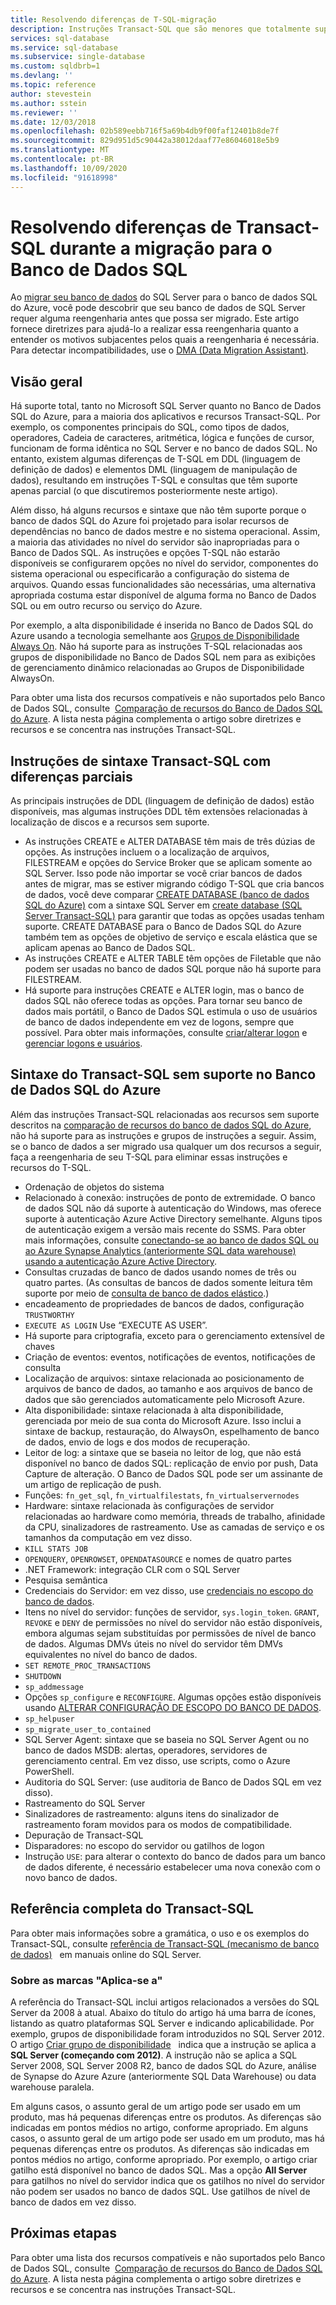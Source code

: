 ```yaml
---
title: Resolvendo diferenças de T-SQL-migração
description: Instruções Transact-SQL que são menores que totalmente suportadas no banco de dados SQL do Azure.
services: sql-database
ms.service: sql-database
ms.subservice: single-database
ms.custom: sqldbrb=1
ms.devlang: ''
ms.topic: reference
author: stevestein
ms.author: sstein
ms.reviewer: ''
ms.date: 12/03/2018
ms.openlocfilehash: 02b589eebb716f5a69b4db9f00faf12401b8de7f
ms.sourcegitcommit: 829d951d5c90442a38012daaf77e86046018e5b9
ms.translationtype: MT
ms.contentlocale: pt-BR
ms.lasthandoff: 10/09/2020
ms.locfileid: "91618998"
---
```

# <a name="resolving-transact-sql-differences-during-migration-to-sql-database"></a>Resolvendo diferenças de Transact-SQL durante a migração para o Banco de Dados SQL

Ao [migrar seu banco de dados](migrate-to-database-from-sql-server.md) do SQL Server para o banco de dados SQL do Azure, você pode descobrir que seu banco de dados de SQL Server requer alguma reengenharia antes que possa ser migrado. Este artigo fornece diretrizes para ajudá-lo a realizar essa reengenharia quanto a entender os motivos subjacentes pelos quais a reengenharia é necessária. Para detectar incompatibilidades, use o [DMA (Data Migration Assistant)](https://www.microsoft.com/download/details.aspx?id=53595).

## <a name="overview"></a>Visão geral

Há suporte total, tanto no Microsoft SQL Server quanto no Banco de Dados SQL do Azure, para a maioria dos aplicativos e recursos Transact-SQL. Por exemplo, os componentes principais do SQL, como tipos de dados, operadores, Cadeia de caracteres, aritmética, lógica e funções de cursor, funcionam de forma idêntica no SQL Server e no banco de dados SQL. No entanto, existem algumas diferenças de T-SQL em DDL (linguagem de definição de dados) e elementos DML (linguagem de manipulação de dados), resultando em instruções T-SQL e consultas que têm suporte apenas parcial (o que discutiremos posteriormente neste artigo).

Além disso, há alguns recursos e sintaxe que não têm suporte porque o banco de dados SQL do Azure foi projetado para isolar recursos de dependências no banco de dados mestre e no sistema operacional. Assim, a maioria das atividades no nível do servidor são inapropriadas para o Banco de Dados SQL. As instruções e opções T-SQL não estarão disponíveis se configurarem opções no nível do servidor, componentes do sistema operacional ou especificarão a configuração do sistema de arquivos. Quando essas funcionalidades são necessárias, uma alternativa apropriada costuma estar disponível de alguma forma no Banco de Dados SQL ou em outro recurso ou serviço do Azure.

Por exemplo, a alta disponibilidade é inserida no Banco de Dados SQL do Azure usando a tecnologia semelhante aos [Grupos de Disponibilidade Always On](https://docs.microsoft.com/sql/database-engine/availability-groups/windows/always-on-availability-groups-sql-server). Não há suporte para as instruções T-SQL relacionadas aos grupos de disponibilidade no Banco de Dados SQL nem para as exibições de gerenciamento dinâmico relacionadas ao Grupos de Disponibilidade AlwaysOn.

Para obter uma lista dos recursos compatíveis e não suportados pelo Banco de Dados SQL, consulte  [Comparação de recursos do Banco de Dados SQL do Azure](features-comparison.md). A lista nesta página complementa o artigo sobre diretrizes e recursos e se concentra nas instruções Transact-SQL.

## <a name="transact-sql-syntax-statements-with-partial-differences"></a>Instruções de sintaxe Transact-SQL com diferenças parciais

As principais instruções de DDL (linguagem de definição de dados) estão disponíveis, mas algumas instruções DDL têm extensões relacionadas à localização de discos e a recursos sem suporte.

- As instruções CREATE e ALTER DATABASE têm mais de três dúzias de opções. As instruções incluem o a localização de arquivos, FILESTREAM e opções do Service Broker que se aplicam somente ao SQL Server. Isso pode não importar se você criar bancos de dados antes de migrar, mas se estiver migrando código T-SQL que cria bancos de dados, você deve comparar [CREATE DATABASE (banco de dados SQL do Azure)](https://msdn.microsoft.com/library/dn268335.aspx) com a sintaxe SQL Server em [create database (SQL Server Transact-SQL)](https://msdn.microsoft.com/library/ms176061.aspx) para garantir que todas as opções usadas tenham suporte. CREATE DATABASE para o Banco de Dados SQL do Azure também tem as opções de objetivo de serviço e escala elástica que se aplicam apenas ao Banco de Dados SQL.
- As instruções CREATE e ALTER TABLE têm opções de Filetable que não podem ser usadas no banco de dados SQL porque não há suporte para FILESTREAM.
- Há suporte para instruções CREATE e ALTER login, mas o banco de dados SQL não oferece todas as opções. Para tornar seu banco de dados mais portátil, o Banco de Dados SQL estimula o uso de usuários de banco de dados independente em vez de logons, sempre que possível. Para obter mais informações, consulte [criar/alterar logon](https://docs.microsoft.com/sql/t-sql/statements/alter-login-transact-sql) e [gerenciar logons e usuários](logins-create-manage.md).

## <a name="transact-sql-syntax-not-supported-in-azure-sql-database"></a>Sintaxe do Transact-SQL sem suporte no Banco de Dados SQL do Azure

Além das instruções Transact-SQL relacionadas aos recursos sem suporte descritos na [comparação de recursos do banco de dados SQL do Azure](features-comparison.md), não há suporte para as instruções e grupos de instruções a seguir. Assim, se o banco de dados a ser migrado usa qualquer um dos recursos a seguir, faça a reengenharia de seu T-SQL para eliminar essas instruções e recursos do T-SQL.

- Ordenação de objetos do sistema
- Relacionado à conexão: instruções de ponto de extremidade. O banco de dados SQL não dá suporte à autenticação do Windows, mas oferece suporte à autenticação Azure Active Directory semelhante. Alguns tipos de autenticação exigem a versão mais recente do SSMS. Para obter mais informações, consulte [conectando-se ao banco de dados SQL ou ao Azure Synapse Analytics (anteriormente SQL data warehouse) usando a autenticação Azure Active Directory](authentication-aad-overview.md).
- Consultas cruzadas de banco de dados usando nomes de três ou quatro partes. (As consultas de bancos de dados somente leitura têm suporte por meio de [consulta de banco de dados elástico](elastic-query-overview.md).)
- encadeamento de propriedades de bancos de dados, configuração `TRUSTWORTHY`
- `EXECUTE AS LOGIN` Use “EXECUTE AS USER”.
- Há suporte para criptografia, exceto para o gerenciamento extensível de chaves
- Criação de eventos: eventos, notificações de eventos, notificações de consulta
- Localização de arquivos: sintaxe relacionada ao posicionamento de arquivos de banco de dados, ao tamanho e aos arquivos de banco de dados que são gerenciados automaticamente pelo Microsoft Azure.
- Alta disponibilidade: sintaxe relacionada à alta disponibilidade, gerenciada por meio de sua conta do Microsoft Azure. Isso inclui a sintaxe de backup, restauração, do AlwaysOn, espelhamento de banco de dados, envio de logs e dos modos de recuperação.
- Leitor de log: a sintaxe que se baseia no leitor de log, que não está disponível no banco de dados SQL: replicação de envio por push, Data Capture de alteração. O Banco de Dados SQL pode ser um assinante de um artigo de replicação de push.
- Funções: `fn_get_sql`, `fn_virtualfilestats`, `fn_virtualservernodes`
- Hardware: sintaxe relacionada às configurações de servidor relacionadas ao hardware como memória, threads de trabalho, afinidade da CPU, sinalizadores de rastreamento. Use as camadas de serviço e os tamanhos da computação em vez disso.
- `KILL STATS JOB`
- `OPENQUERY`, `OPENROWSET`, `OPENDATASOURCE` e nomes de quatro partes
- .NET Framework: integração CLR com o SQL Server
- Pesquisa semântica
- Credenciais do Servidor: em vez disso, use [credenciais no escopo do banco de dados](https://msdn.microsoft.com/library/mt270260.aspx).
- Itens no nível do servidor: funções de servidor, `sys.login_token`. `GRANT`, `REVOKE` e `DENY` de permissões no nível do servidor não estão disponíveis, embora algumas sejam substituídas por permissões de nível de banco de dados. Algumas DMVs úteis no nível do servidor têm DMVs equivalentes no nível do banco de dados.
- `SET REMOTE_PROC_TRANSACTIONS`
- `SHUTDOWN`
- `sp_addmessage`
- Opções `sp_configure` e `RECONFIGURE`. Algumas opções estão disponíveis usando [ALTERAR CONFIGURAÇÃO DE ESCOPO DO BANCO DE DADOS](https://msdn.microsoft.com/library/mt629158.aspx).
- `sp_helpuser`
- `sp_migrate_user_to_contained`
- SQL Server Agent: sintaxe que se baseia no SQL Server Agent ou no banco de dados MSDB: alertas, operadores, servidores de gerenciamento central. Em vez disso, use scripts, como o Azure PowerShell.
- Auditoria do SQL Server: (use auditoria de Banco de Dados SQL em vez disso).
- Rastreamento do SQL Server
- Sinalizadores de rastreamento: alguns itens do sinalizador de rastreamento foram movidos para os modos de compatibilidade.
- Depuração de Transact-SQL
- Disparadores: no escopo do servidor ou gatilhos de logon
- Instrução `USE`: para alterar o contexto do banco de dados para um banco de dados diferente, é necessário estabelecer uma nova conexão com o novo banco de dados.

## <a name="full-transact-sql-reference"></a>Referência completa do Transact-SQL

Para obter mais informações sobre a gramática, o uso e os exemplos do Transact-SQL, consulte [referência de Transact-SQL (mecanismo de banco de dados)](https://msdn.microsoft.com/library/bb510741.aspx)   em manuais online do SQL Server.

### <a name="about-the-applies-to-tags"></a>Sobre as marcas "Aplica-se a"

A referência do Transact-SQL inclui artigos relacionados a versões do SQL Server da 2008 à atual. Abaixo do título do artigo há uma barra de ícones, listando as quatro plataformas SQL Server e indicando aplicabilidade. Por exemplo, grupos de disponibilidade foram introduzidos no SQL Server 2012. O artigo [Criar grupo de disponibilidade](https://msdn.microsoft.com/library/ff878399.aspx)   indica que a instrução se aplica a **SQL Server (começando com 2012)**. A instrução não se aplica a SQL Server 2008, SQL Server 2008 R2, banco de dados SQL do Azure, análise de Synapse do Azure Azure (anteriormente SQL Data Warehouse) ou data warehouse paralela.

Em alguns casos, o assunto geral de um artigo pode ser usado em um produto, mas há pequenas diferenças entre os produtos. As diferenças são indicadas em pontos médios no artigo, conforme apropriado. Em alguns casos, o assunto geral de um artigo pode ser usado em um produto, mas há pequenas diferenças entre os produtos. As diferenças são indicadas em pontos médios no artigo, conforme apropriado. Por exemplo, o artigo criar gatilho está disponível no banco de dados SQL. Mas a opção **All Server** para gatilhos no nível do servidor indica que os gatilhos no nível do servidor não podem ser usados no banco de dados SQL. Use gatilhos de nível de banco de dados em vez disso.

## <a name="next-steps"></a>Próximas etapas

Para obter uma lista dos recursos compatíveis e não suportados pelo Banco de Dados SQL, consulte  [Comparação de recursos do Banco de Dados SQL do Azure](features-comparison.md). A lista nesta página complementa o artigo sobre diretrizes e recursos e se concentra nas instruções Transact-SQL.
